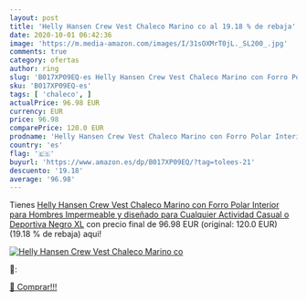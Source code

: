 ```yaml
---
layout: post
title: 'Helly Hansen Crew Vest Chaleco Marino co al 19.18 % de rebaja'
date: 2020-10-01 06:42:36
image: 'https://m.media-amazon.com/images/I/31sOXMrT0jL._SL200_.jpg'
comments: true
category: ofertas
author: ring
slug: 'B017XP09EQ-es Helly Hansen Crew Vest Chaleco Marino con Forro Polar...'
sku: 'B017XP09EQ-es'
tags: [ 'chaleco', ]
actualPrice: 96.98 EUR
currency: EUR
price: 96.98
comparePrice: 120.0 EUR
prodname: 'Helly Hansen Crew Vest Chaleco Marino con Forro Polar Interior para Hombres  Impermeable y diseñado para Cualquier Actividad Casual o Deportiva  Negro  XL'
country: 'es'
flag: '🇪🇸'
buyurl: 'https://www.amazon.es/dp/B017XP09EQ/?tag=tolees-21'
descuento: '19.18'
average: '96.98'
---
```


Tienes [Helly Hansen Crew Vest Chaleco Marino con Forro Polar Interior para Hombres  Impermeable y diseñado para Cualquier Actividad Casual o Deportiva  Negro  XL](https://www.amazon.es/dp/B017XP09EQ/?tag=tolees-21) con precio final de  96.98 EUR (original: 120.0 EUR) (19.18 %  de rebaja) aqui!

[![Helly Hansen Crew Vest Chaleco Marino co](https://m.media-amazon.com/images/I/31sOXMrT0jL._SL200_.jpg)](https://www.amazon.es/dp/B017XP09EQ/?tag=tolees-21)

🔎:


[🛒 Comprar!!!](https://www.amazon.es/dp/B017XP09EQ/?tag=tolees-21)
